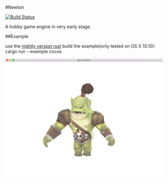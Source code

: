 #Newton

[![Build Status](https://travis-ci.org/linuxaged/newton.svg?branch=master)](https://travis-ci.org/linuxaged/newton)

A hobby game engine in very early stage.

##Example

use the [nightly version rust](http://www.rust-lang.org/install.html) build the example(only tested on OS X 10.10):
    cargo run --example cocos

![screenshoot](example/image/screenshoot.png)


